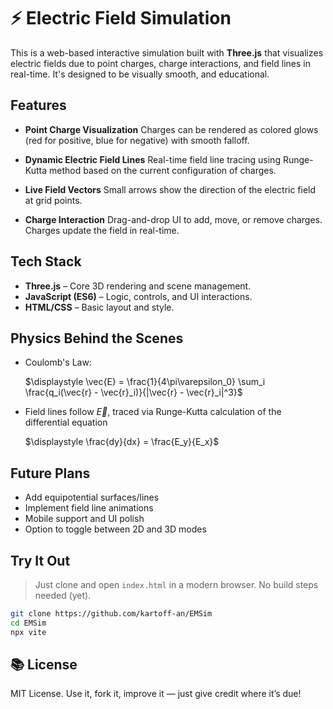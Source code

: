 # ⚡ Electric Field Simulation

This is a web-based interactive simulation built with **Three.js** that visualizes electric fields due to point charges, charge interactions, and field lines in real-time. It's designed to be visually smooth, and educational.

## Features

* **Point Charge Visualization**
  Charges can be rendered as colored glows (red for positive, blue for negative) with smooth falloff.

*  **Dynamic Electric Field Lines**
  Real-time field line tracing using Runge-Kutta method based on the current configuration of charges.

*  **Live Field Vectors**
  Small arrows show the direction of the electric field at grid points.

*  **Charge Interaction**
  Drag-and-drop UI to add, move, or remove charges. Charges update the field in real-time.

##  Tech Stack

* **Three.js** – Core 3D rendering and scene management.
* **JavaScript (ES6)** – Logic, controls, and UI interactions.
* **HTML/CSS** – Basic layout and style.

##  Physics Behind the Scenes

* Coulomb's Law:
  
  $\displaystyle \vec{E} = \frac{1}{4\pi\varepsilon_0} \sum_i \frac{q_i(\vec{r} - \vec{r}_i)}{|\vec{r} - \vec{r}_i|^3}$

* Field lines follow $\vec{E}$, traced via Runge-Kutta calculation of the differential equation
  
  $\displaystyle \frac{dy}{dx} = \frac{E_y}{E_x}$

##  Future Plans

* Add equipotential surfaces/lines
* Implement field line animations
* Mobile support and UI polish
* Option to toggle between 2D and 3D modes

##  Try It Out

> Just clone and open `index.html` in a modern browser. No build steps needed (yet).

```bash
git clone https://github.com/kartoff-an/EMSim
cd EMSim
npx vite
```

## 📚 License

MIT License. Use it, fork it, improve it — just give credit where it’s due!

